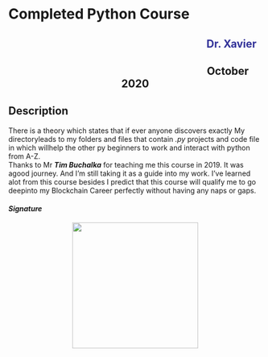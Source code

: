 # Completed Python Course

<h3 style="font-size: 1.5em; text-align: center;"><span style="color: #333399;"><strong>&nbsp;&nbsp;&nbsp;&nbsp;&nbsp;&nbsp;&nbsp;&nbsp;&nbsp;&nbsp;&nbsp;&nbsp;&nbsp;&nbsp;&nbsp;&nbsp;&nbsp;&nbsp;&nbsp;&nbsp;&nbsp;&nbsp;&nbsp;&nbsp;&nbsp;&nbsp;&nbsp;&nbsp;&nbsp;&nbsp;&nbsp;&nbsp;&nbsp;&nbsp;&nbsp;&nbsp;&nbsp;&nbsp;&nbsp;&nbsp;&nbsp;&nbsp;&nbsp;&nbsp;&nbsp;&nbsp;&nbsp;&nbsp;&nbsp;&nbsp;&nbsp;&nbsp;&nbsp;&nbsp;&nbsp;&nbsp;&nbsp;&nbsp;&nbsp;&nbsp;&nbsp;&nbsp;&nbsp;&nbsp;&nbsp;&nbsp;&nbsp;&nbsp;&nbsp;&nbsp;&nbsp;&nbsp;&nbsp;&nbsp;&nbsp;&nbsp;&nbsp;Dr. Xavier</strong></span></h3>
<h3 style="font-size: 1.5em; text-align: center;"><strong>&nbsp;&nbsp;&nbsp;&nbsp;&nbsp;&nbsp;&nbsp;&nbsp;&nbsp;&nbsp;&nbsp;&nbsp;&nbsp;&nbsp;&nbsp;&nbsp;&nbsp;&nbsp;&nbsp;&nbsp;&nbsp;&nbsp;&nbsp;&nbsp;&nbsp;&nbsp;&nbsp;&nbsp;&nbsp;&nbsp;&nbsp;&nbsp;&nbsp;&nbsp;&nbsp;&nbsp;&nbsp;&nbsp;&nbsp;&nbsp;&nbsp;&nbsp;&nbsp;&nbsp;&nbsp;&nbsp;&nbsp;&nbsp;&nbsp;&nbsp;&nbsp;&nbsp;&nbsp;&nbsp;&nbsp;&nbsp;&nbsp;&nbsp;&nbsp;&nbsp;&nbsp;&nbsp;&nbsp;&nbsp;&nbsp;&nbsp;&nbsp;&nbsp;&nbsp;&nbsp;&nbsp;&nbsp;&nbsp;&nbsp;October 2020</strong></h3>
<h2><strong>Description</strong></h2>
<p>There is a theory which states that if ever anyone discovers exactly My directoryleads to my folders and files that contain <em>.py</em> projects and code file in which willhelp the other py beginners to work and interact with python from A-Z.<br>    
Thanks to Mr <strong><em>Tim Buchalka</em></strong> for teaching me this course in 2019.  It was agood journey.  And I’m still taking it as a guide into my work.  I’ve learned alot from this course besides I predict that this course will qualify me to go deepinto my Blockchain Career perfectly without having any naps or gaps.</p>

<h4><strong><em>Signature</em></strong></h4>
<img style="display: block; margin-left: auto; margin-right: auto;" src="https://user-images.githubusercontent.com/72295771/95022120-83605180-0675-11eb-8e6c-310fb392a267.png" width="250" height="250" />
